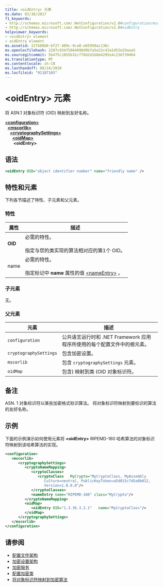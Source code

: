 ```yaml
---
title: <oidEntry> 元素
ms.date: 03/30/2017
f1_keywords:
- http://schemas.microsoft.com/.NetConfiguration/v2.0#configuration/mscorlib/cryptographySettings/oidMap/oidEntry
- http://schemas.microsoft.com/.NetConfiguration/v2.0#oidEntry
helpviewer_keywords:
- <oidEntry> element
- oidEntry element
ms.assetid: 22fb88b0-bf27-489c-9ca0-e65950ac136c
ms.openlocfilehash: 2207c934f5864890d9b7a5e22c43a1d53e29aaa5
ms.sourcegitcommit: 5b475c1855b32cf78d2d1bbb4295e4c236f39464
ms.translationtype: MT
ms.contentlocale: zh-CN
ms.lasthandoff: 09/24/2020
ms.locfileid: "91187103"
---
```

# <a name="oidentry-element"></a>\<oidEntry> 元素

将 ASN.1 对象标识符 (OID) 映射到友好名称。  

[**\<configuration>**](../configuration-element.md)\
&nbsp;&nbsp;[**\<mscorlib>**](mscorlib-element-for-cryptography-settings.md)\
&nbsp;&nbsp;&nbsp;&nbsp;[**\<cryptographySettings>**](cryptographysettings-element.md)\
&nbsp;&nbsp;&nbsp;&nbsp;&nbsp;&nbsp;[**\<oidMap>**](oidmap-element.md)\
&nbsp;&nbsp;&nbsp;&nbsp;&nbsp;&nbsp;&nbsp;**\<oidEntry>**

## <a name="syntax"></a>语法  
  
```xml  
<oidEntry OID="object identifier number" name="friendly name" />  
```  
  
## <a name="attributes-and-elements"></a>特性和元素  

 下列各节描述了特性、子元素和父元素。  
  
### <a name="attributes"></a>特性  
  
|属性|描述|  
|---------------|-----------------|  
|**OID**|必需的特性。<br /><br /> 指定与您的类实现的算法相对应的第1个 OID。|  
|name|必需的特性。<br /><br /> 指定标记中 **name** 属性的值 [\<nameEntry>](nameentry-element.md) 。|  
  
### <a name="child-elements"></a>子元素  

 无。  
  
### <a name="parent-elements"></a>父元素  
  
|元素|描述|  
|-------------|-----------------|  
|`configuration`|公共语言运行时和 .NET Framework 应用程序所使用的每个配置文件中的根元素。|  
|`cryptographySettings`|包含加密设置。|  
|`mscorlib`|包含 `cryptographySettings` 元素。|  
|`oidMap`|包含) 映射到类 (OID 对象标识符。|  
  
## <a name="remarks"></a>备注  

 ASN. 1 对象标识符以某些加密格式标识算法。 将对象标识符映射到要标识的算法的友好名称。  
  
## <a name="example"></a>示例  

 下面的示例演示如何使用元素将 **\<oidEntry>** RIPEMD-160 哈希算法的对象标识符映射到该哈希算法的实现。  
  
```xml  
<configuration>  
   <mscorlib>  
      <cryptographySettings>  
         <cryptoNameMapping>  
            <cryptoClasses>  
               <cryptoClass   MyCrypto="MyCryptoClass, MyAssembly  
                  Culture=neutral, PublicKeyToken=a5d015c7d5a0b012,  
                  Version=1.0.0.0"/>  
            </cryptoClasses>  
            <nameEntry name="RIPEMD-160" class="MyCrypto"/>  
         </cryptoNameMapping>  
         <oidMap>  
            <oidEntry OID="1.3.36.3.2.1"   name="MyCryptoClass"/>  
         </oidMap>  
      </cryptographySettings>  
   </mscorlib>  
</configuration>  
```  
  
## <a name="see-also"></a>请参阅

- [配置文件架构](../index.md)
- [加密设置架构](index.md)
- [加密服务](../../../../standard/security/cryptographic-services.md)
- [配置加密类](../../configure-cryptography-classes.md)
- [将对象标识符映射到加密算法](../../map-object-identifiers-to-cryptography-algorithms.md)
